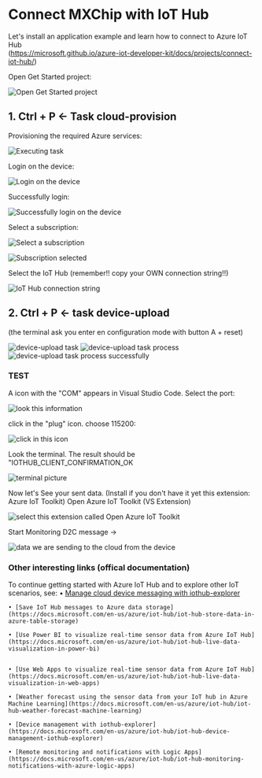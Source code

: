 # Connect MXChip with IoT Hub

Let's install an application example and learn how to connect to Azure IoT Hub <br /> (https://microsoft.github.io/azure-iot-developer-kit/docs/projects/connect-iot-hub/)

Open Get Started project: 

![Open Get Started project](images/01_MXChipGetStarted.png)



## 1. Ctrl + P     <-  Task cloud-provision

		
Provisioning the required Azure services:

![Executing task](images/02_MXChip_cloudProvision.png)


Login on the device:

![Login on the device](images/03_login.png)



Successfully login:

![Successfully login on the device](images/03_login2.png)


Select a subscription:

![Select a subscription](images/04_selectSubscription.png)


![Subscription selected](images/05_subscriptionselected.png)



Select the IoT Hub (remember!! copy your OWN connection string!!)

![IoT Hub connection string](images/06_iothub_connstring.png)



## 2. Ctrl + P <- task device-upload	
(the terminal ask you enter en configuration mode with button A + reset)


![device-upload task](images/07_task_device_upload1.png)
![device-upload task process](images/07_task_device_upload2.png)
![device-upload task process successfully](images/07_task_device_upload3.png)

### TEST
A icon with the "COM" appears in Visual Studio Code.
Select the port:

![look this information](images/08_Port.png)

click in the "plug" icon.
choose 115200:

![click in this icon](images/08_plug.png)

Look the terminal. The result should be "IOTHUB_CLIENT_CONFIRMATION_OK

![terminal picture](images/08_terminal.png)


Now let's See your sent data.
(Install if you don't have it yet this extension: Azure IoT Toolkit) 
Open Azure IoT Toolkit (VS Extension)

![select this extension called Open Azure IoT Toolkit](images/08_extension)


Start  Monitoring  D2C message -> 

![data we are sending to the cloud from the device](images/08_data.png)



### Other interesting links (offical documentation)


To continue getting started with Azure IoT Hub and to explore other IoT scenarios, see:
	• [Manage cloud device messaging with iothub-explorer](https://docs.microsoft.com/en-us/azure/iot-hub/iot-hub-explorer-cloud-device-messaging)
    
	• [Save IoT Hub messages to Azure data storage](https://docs.microsoft.com/en-us/azure/iot-hub/iot-hub-store-data-in-azure-table-storage)

	• [Use Power BI to visualize real-time sensor data from Azure IoT Hub](https://docs.microsoft.com/en-us/azure/iot-hub/iot-hub-live-data-visualization-in-power-bi)

    
	• [Use Web Apps to visualize real-time sensor data from Azure IoT Hub](https://docs.microsoft.com/en-us/azure/iot-hub/iot-hub-live-data-visualization-in-web-apps)

	• [Weather forecast using the sensor data from your IoT hub in Azure Machine Learning](https://docs.microsoft.com/en-us/azure/iot-hub/iot-hub-weather-forecast-machine-learning)

	• [Device management with iothub-explorer](https://docs.microsoft.com/en-us/azure/iot-hub/iot-hub-device-management-iothub-explorer)

	• [Remote monitoring and notifications with ​​Logic ​​Apps](https://docs.microsoft.com/en-us/azure/iot-hub/iot-hub-monitoring-notifications-with-azure-logic-apps) 
